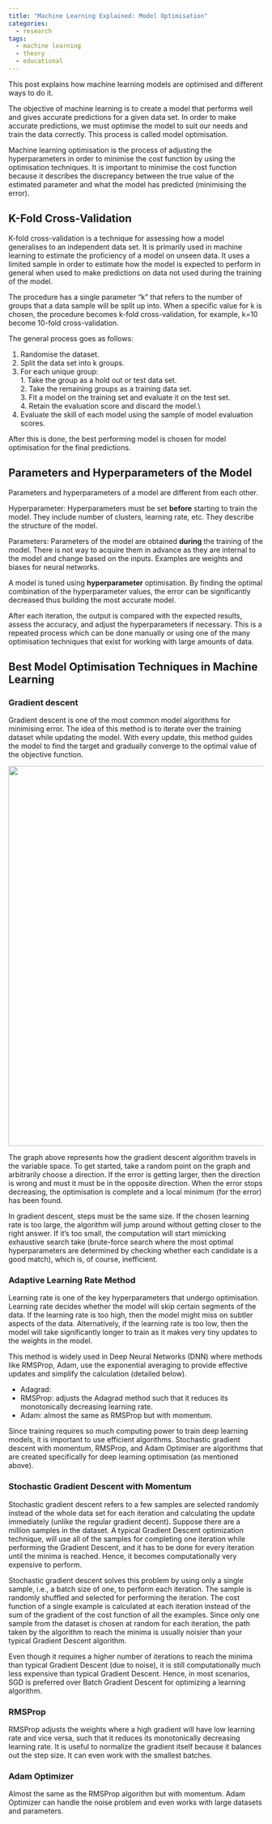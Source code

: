 ```yaml
---
title: "Machine Learning Explained: Model Optimisation"
categories:
  - research
tags:
  - machine learning
  - theory
  - educational
---
```


This post explains how machine learning models are optimised and different ways to do it.

The objective of machine learning is to create a model that performs well and gives accurate predictions for a given data set. In order to make accurate predictions, we must optimise the model to suit our needs and train the data correctly. This process is called model optimisation. 

Machine learning optimisation is the process of adjusting the hyperparameters in order to minimise the cost function by using the optimisation techniques. It is important to minimise the cost function because it describes the discrepancy between the true value of the estimated parameter and what the model has predicted (minimising the error).

## K-Fold Cross-Validation
K-fold cross-validation is a technique for assessing how a model generalises to an independent data set.  It is primarily used in machine learning to estimate the proficiency of a model on unseen data. It uses a limited sample in order to estimate how the model is expected to perform in general when used to make predictions on data not used during the training of the model.

The procedure has a single parameter “k” that refers to the number of groups that a data sample will be split up into. When a specific value for k is chosen, the procedure becomes k-fold cross-validation, for example, k=10 become 10-fold cross-validation.

The general process goes as follows: 
  1.	Randomise the dataset.  
  2.	Split the data set into k groups.  
  3.	For each unique group:  
      1.	Take the group as a hold out or test data set.\
      2.	Take the remaining groups as a training data set.\
      3.	Fit a model on the training set and evaluate it on the test set.\
      4.	Retain the evaluation score and discard the model.\
  4.	Evaluate the skill of each model using the sample of model evaluation scores.
  
After this is done, the best performing model is chosen for model optimisation for the final predictions.

## Parameters and Hyperparameters of the Model
Parameters and hyperparameters of a model are different from each other. 

Hyperparameter: Hyperparameters must be set **before** starting to train the model. They include number of clusters, learning rate, etc. They describe the structure of the model.

Parameters: Parameters of the model are obtained **during** the training of the model. There is not way to acquire them in advance as they are internal to the model and change based on the inputs. Examples are weights and biases for neural networks.  

A model is tuned using **hyperparameter** optimisation. By finding the optimal combination of the hyperparameter values, the error can be significantly decreased thus building the most accurate model.

After each iteration, the output is compared with the expected results, assess the accuracy, and adjust the hyperparameters if necessary. This is a repeated process which can be done manually or using one of the many optimisation techniques that exist for working with large amounts of data.

## Best Model Optimisation Techniques in Machine Learning 
### Gradient descent 
Gradient descent is one of the most common model algorithms for minimising error. The idea of this method is to iterate over the training dataset while updating the model. With every update, this method guides the model to find the target and gradually converge to the optimal value of the objective function.

<div style="text-align:center"><img src="https://lh3.googleusercontent.com/YWGY5PRhm3cEO7gjlt4EYQn3rrgB1ii8mnnO7G5GJ9V8nVZkOXWEafXMYTc3NNNYeZJTEuu4Zcg1cCck8gHS6W-TlcrlPI0vFrQ_XLYGB5oLddUCAgYYvCh4HNN74ixK-WTqdyK6" width="750" /></div>

The graph above represents how the gradient descent algorithm travels in the variable space. To get started, take a random point on the graph and arbitrarily choose a direction. If the error is getting larger, then the direction is wrong and must it must be in the opposite direction. When the error stops decreasing, the optimisation is complete and a local minimum (for the error) has been found.

In gradient descent, steps must be the same size. If the chosen learning rate is too large, the algorithm will jump around without getting closer to the right answer. If it’s too small, the computation will start mimicking exhaustive search take (brute-force search where the most optimal hyperparameters are determined by checking whether each candidate is a good match), which is, of course, inefficient.

### Adaptive Learning Rate Method
Learning rate is one of the key hyperparameters that undergo optimisation. Learning rate decides whether the model will skip certain segments of the data. If the learning rate is too high, then the model might miss on subtler aspects of the data. Alternatively, if the learning rate is too low, then the model will take significantly longer to train as it makes very tiny updates to the weights in the model.

This method is widely used in Deep Neural Networks (DNN) where methods like RMSProp, Adam, use the exponential averaging to provide effective updates and simplify the calculation (detailed below). 
  -	Adagrad: 
  -	RMSProp: adjusts the Adagrad method such that it reduces its monotonically decreasing learning rate.
  -	Adam: almost the same as RMSProp but with momentum.

Since training requires so much computing power to train deep learning models, it is important to use efficient algorithms. Stochastic gradient descent with momentum, RMSProp, and Adam Optimiser are algorithms that are created specifically for deep learning optimisation (as mentioned above).

### Stochastic Gradient Descent with Momentum
Stochastic gradient descent refers to a few samples are selected randomly instead of the whole data set for each iteration and calculating the update immediately (unlike the regular gradient decent). Suppose there are a million samples in the dataset. A typical Gradient Descent optimization technique, will use all of the samples for completing one iteration while performing the Gradient Descent, and it has to be done for every iteration until the minima is reached. Hence, it becomes computationally very expensive to perform.

Stochastic gradient descent solves this problem by using only a single sample, i.e., a batch size of one, to perform each iteration. The sample is randomly shuffled and selected for performing the iteration. The cost function of a single example is calculated at each iteration instead of the sum of the gradient of the cost function of all the examples. Since only one sample from the dataset is chosen at random for each iteration, the path taken by the algorithm to reach the minima is usually noisier than your typical Gradient Descent algorithm.

Even though it requires a higher number of iterations to reach the minima than typical Gradient Descent (due to noise), it is still computationally much less expensive than typical Gradient Descent. Hence, in most scenarios, SGD is preferred over Batch Gradient Descent for optimizing a learning algorithm.

### RMSProp 
RMSProp adjusts the weights where a high gradient will have low learning rate and vice versa, such that it reduces its monotonically decreasing learning rate. It is useful to normalize the gradient itself because it balances out the step size. It can even work with the smallest batches.

### Adam Optimizer
Almost the same as the RMSProp algorithm but with momentum. Adam Optimizer can handle the noise problem and even works with large datasets and parameters.

